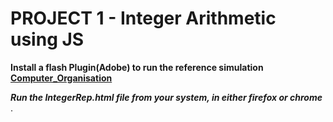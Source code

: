 # PROJECT 1 - Integer Arithmetic using JS 

**Install a flash Plugin(Adobe) to run the reference simulation [Computer_Organisation](http://cse11-iiith.vlabs.ac.in/Integers/IntegerArithmetic.swf)**

**_Run the IntegerRep.html file from your system, in either firefox or chrome_** .

